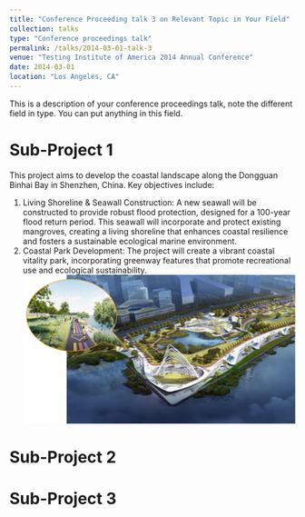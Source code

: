 ```yaml
---
title: "Conference Proceeding talk 3 on Relevant Topic in Your Field"
collection: talks
type: "Conference proceedings talk"
permalink: /talks/2014-03-01-talk-3
venue: "Testing Institute of America 2014 Annual Conference"
date: 2014-03-01
location: "Los Angeles, CA"
---
```


This is a description of your conference proceedings talk, note the different field in type. You can put anything in this field.


Sub-Project 1
======
This project aims to develop the coastal landscape along the Dongguan Binhai Bay in Shenzhen, China. 
Key objectives include:
1. Living Shoreline & Seawall Construction: A new seawall will be constructed to provide robust flood protection, designed for a 100-year flood return period. This seawall will incorporate and protect existing mangroves, creating a living shoreline that enhances coastal resilience and fosters a sustainable ecological marine environment.
2. Coastal Park Development: The project will create a vibrant coastal vitality park, incorporating greenway features that promote recreational use and ecological sustainability. <br/><img src='/images/work1-1.png'>


Sub-Project 2
======




Sub-Project 3
======


